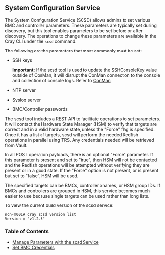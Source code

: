 ## System Configuration Service

The System Configuration Service \(SCSD\) allows admins to set various BMC and controller parameters. These parameters are typically set during discovery, but this tool enables parameters to be set before or after discovery. The operations to change these parameters are available in the Cray CLI under the `scsd` command.

The following are the parameters that most commonly must be set:

-   SSH keys

    **Important:** If the scsd tool is used to update the SSHConsoleKey value outside of ConMan, it will disrupt the ConMan connection to the console and collection of console logs. Refer to [ConMan](../conman/ConMan.md)

-   NTP server
-   Syslog server
-   BMC/Controller passwords

The scsd tool includes a REST API to facilitate operations to set parameters. It will contact the Hardware State Manager \(HSM\) to verify that targets are correct and in a valid hardware state, unless the "Force" flag is specified. Once it has a list of targets, scsd will perform the needed Redfish operations in parallel using TRS. Any credentials needed will be retrieved from Vault.

In all POST operation payloads, there is an optional "Force" parameter. If this parameter is present and set to "true", then HSM will not be contacted and the Redfish operations will be attempted without verifying they are present or in a good state. If the "Force" option is not present, or is present but set to "false", HSM will be used.

The specified targets can be BMCs, controller xnames, or HSM group IDs. If BMCs and controllers are grouped in HSM, this service becomes much easier to use because single targets can be used rather than long lists.

To view the current build version of the scsd service:

```
ncn-m001# cray scsd version list
Version = "v1.2.3"
```

### Table of Contents
  
* [Manage Parameters with the scsd Service](Manage_Parameters_with_the_scsd_Service.md)
* [Set BMC Credentials](Set_BMC_Credentials.md)


